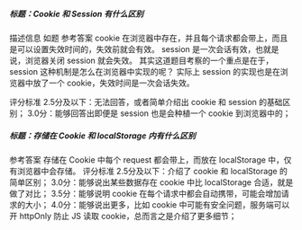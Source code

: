 ##### 标题：Cookie 和 Session 有什么区别
描述信息
如题
参考答案
cookie 在浏览器中存在，并且每个请求都会带上，而且是可以设置失效时间的，失效前就会有效。 
session 是一次会话有效，也就是说，浏览器关闭 session 就会失效。 
其实这道题目考察的一个重点是在于，session 这种机制是怎么在浏览器中实现的呢？ 实际上 session 的实现也是在浏览器中放了一个 cookie，失效时间是一次会话失效。

评分标准
2.5分及以下：无法回答，或者简单介绍出 cookie 和 session 的基础区别；
3.0分：能够回答出即便是 session 也是会种植一个 cookie 到浏览器中的；

##### 标题：存储在 Cookie 和 localStorage 内有什么区别
参考答案
存储在 Cookie 中每个 request 都会带上，而放在 localStorage 中，仅有浏览器中会存储。
评分标准
2.5分及以下：介绍了 cookie 和 localStorage 的简单区别；
3.0分：能够说出某些数据存在 cookie 中比 localStorage 合适，就是做了对比；
3.5分：能够说明 cookie 在每个请求中都会自动携带，可能会增加请求的大小；
4.0分：能够说出更多，比如 cookie 中可能有安全问题，服务端可以开 httpOnly 防止 JS 读取 cookie，总而言之是介绍了更多细节；